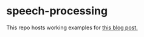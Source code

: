 # speech-processing

This repo hosts working examples for [this blog post.](https://medium.com/@neerajchhimwal/speech-a-picture-49c64a90af1c)
